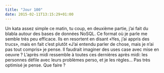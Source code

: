 ```yaml
---
title: "Jour 100"
date: 2015-02-11T13:15:29+01:00
---
```


Un kata assez simple ce matin, tu coup, en deuxième partie, j’ai fait du
blabla autour des bases de données NoSQL. Ce format où je parle me
semble très peu efficace. Ils en resortent en disant «Yes, j’ai appris
des trucs», mais en fait c’est plutôt «J’ai entendu parler de chose,
mais je n’ai pas tout compris» je pense. Il faudrait imaginer des uses
case avec mise en oeuvre ? L’après midi ressemble à toutes ces dernières
après midi: les personnes défile avec leurs problèmes perso, et je les
règles… Pas très optimisé je pense. Que faire ?


